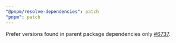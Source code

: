 ```yaml
---
"@pnpm/resolve-dependencies": patch
"pnpm": patch
---
```


Prefer versions found in parent package dependencies only [#6737](https://github.com/pnpm/pnpm/issues/6737).

